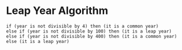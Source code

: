 Leap Year Algorithm
===================

    if (year is not divisible by 4) then (it is a common year)
    else if (year is not divisible by 100) then (it is a leap year)
    else if (year is not divisible by 400) then (it is a common year)
    else (it is a leap year)
    

